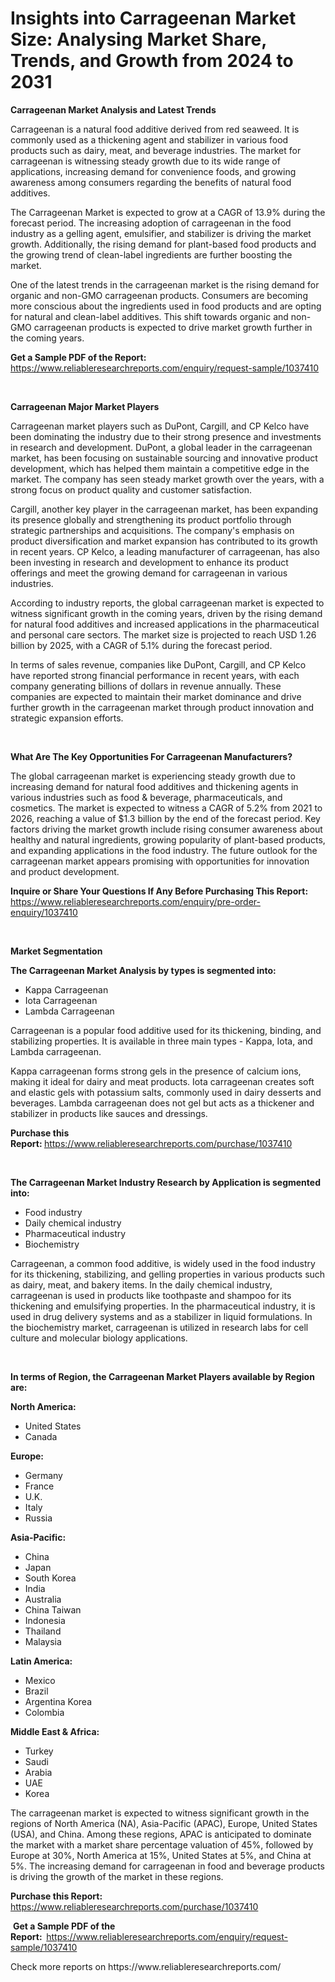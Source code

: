 <p><h1>Insights into Carrageenan Market Size: Analysing Market Share, Trends, and Growth from 2024 to 2031</h1></p><p><strong>Carrageenan Market Analysis and Latest Trends</strong></p>
<p><p>Carrageenan is a natural food additive derived from red seaweed. It is commonly used as a thickening agent and stabilizer in various food products such as dairy, meat, and beverage industries. The market for carrageenan is witnessing steady growth due to its wide range of applications, increasing demand for convenience foods, and growing awareness among consumers regarding the benefits of natural food additives.</p><p>The Carrageenan Market is expected to grow at a CAGR of 13.9% during the forecast period. The increasing adoption of carrageenan in the food industry as a gelling agent, emulsifier, and stabilizer is driving the market growth. Additionally, the rising demand for plant-based food products and the growing trend of clean-label ingredients are further boosting the market.</p><p>One of the latest trends in the carrageenan market is the rising demand for organic and non-GMO carrageenan products. Consumers are becoming more conscious about the ingredients used in food products and are opting for natural and clean-label additives. This shift towards organic and non-GMO carrageenan products is expected to drive market growth further in the coming years.</p></p>
<p><strong>Get a Sample PDF of the Report:&nbsp;</strong> <a href="https://www.reliableresearchreports.com/enquiry/request-sample/1037410">https://www.reliableresearchreports.com/enquiry/request-sample/1037410</a></p>
<p>&nbsp;</p>
<p><strong>Carrageenan Major Market Players</strong></p>
<p><p>Carrageenan market players such as DuPont, Cargill, and CP Kelco have been dominating the industry due to their strong presence and investments in research and development. DuPont, a global leader in the carrageenan market, has been focusing on sustainable sourcing and innovative product development, which has helped them maintain a competitive edge in the market. The company has seen steady market growth over the years, with a strong focus on product quality and customer satisfaction.</p><p>Cargill, another key player in the carrageenan market, has been expanding its presence globally and strengthening its product portfolio through strategic partnerships and acquisitions. The company's emphasis on product diversification and market expansion has contributed to its growth in recent years. CP Kelco, a leading manufacturer of carrageenan, has also been investing in research and development to enhance its product offerings and meet the growing demand for carrageenan in various industries.</p><p>According to industry reports, the global carrageenan market is expected to witness significant growth in the coming years, driven by the rising demand for natural food additives and increased applications in the pharmaceutical and personal care sectors. The market size is projected to reach USD 1.26 billion by 2025, with a CAGR of 5.1% during the forecast period.</p><p>In terms of sales revenue, companies like DuPont, Cargill, and CP Kelco have reported strong financial performance in recent years, with each company generating billions of dollars in revenue annually. These companies are expected to maintain their market dominance and drive further growth in the carrageenan market through product innovation and strategic expansion efforts.</p></p>
<p>&nbsp;</p>
<p><strong>What Are The Key Opportunities For Carrageenan Manufacturers?</strong></p>
<p><p>The global carrageenan market is experiencing steady growth due to increasing demand for natural food additives and thickening agents in various industries such as food & beverage, pharmaceuticals, and cosmetics. The market is expected to witness a CAGR of 5.2% from 2021 to 2026, reaching a value of $1.3 billion by the end of the forecast period. Key factors driving the market growth include rising consumer awareness about healthy and natural ingredients, growing popularity of plant-based products, and expanding applications in the food industry. The future outlook for the carrageenan market appears promising with opportunities for innovation and product development.</p></p>
<p><strong>Inquire or Share Your Questions If Any Before Purchasing This Report:</strong> <a href="https://www.reliableresearchreports.com/enquiry/pre-order-enquiry/1037410">https://www.reliableresearchreports.com/enquiry/pre-order-enquiry/1037410</a></p>
<p>&nbsp;</p>
<p><strong>Market Segmentation</strong></p>
<p><strong>The Carrageenan Market Analysis by types is segmented into:</strong></p>
<p><ul><li>Kappa Carrageenan</li><li>Iota Carrageenan</li><li>Lambda Carrageenan</li></ul></p>
<p><p>Carrageenan is a popular food additive used for its thickening, binding, and stabilizing properties. It is available in three main types - Kappa, Iota, and Lambda carrageenan. </p><p>Kappa carrageenan forms strong gels in the presence of calcium ions, making it ideal for dairy and meat products. Iota carrageenan creates soft and elastic gels with potassium salts, commonly used in dairy desserts and beverages. Lambda carrageenan does not gel but acts as a thickener and stabilizer in products like sauces and dressings.</p></p>
<p><strong>Purchase this Report:&nbsp;</strong><a href="https://www.reliableresearchreports.com/purchase/1037410">https://www.reliableresearchreports.com/purchase/1037410</a></p>
<p>&nbsp;</p>
<p><strong>The Carrageenan Market Industry Research by Application is segmented into:</strong></p>
<p><ul><li>Food industry</li><li>Daily chemical industry</li><li>Pharmaceutical industry</li><li>Biochemistry</li></ul></p>
<p><p>Carrageenan, a common food additive, is widely used in the food industry for its thickening, stabilizing, and gelling properties in various products such as dairy, meat, and bakery items. In the daily chemical industry, carrageenan is used in products like toothpaste and shampoo for its thickening and emulsifying properties. In the pharmaceutical industry, it is used in drug delivery systems and as a stabilizer in liquid formulations. In the biochemistry market, carrageenan is utilized in research labs for cell culture and molecular biology applications.</p></p>
<p>&nbsp;</p>
<p><strong>In terms of Region, the Carrageenan Market Players available by Region are:</strong></p>
<p>
    <p> <strong> North America: </strong>
        <ul>
            <li>United States</li>
            <li>Canada</li>
        </ul>
        </p> 
    <p> <strong> Europe: </strong>
        <ul>
            <li>Germany</li>
            <li>France</li>
            <li>U.K.</li>
            <li>Italy</li>
            <li>Russia</li>
        </ul>
        </p> 
    <p> <strong> Asia-Pacific: </strong>
        <ul>
            <li>China</li>
            <li>Japan</li>
            <li>South Korea</li>
            <li>India</li>
            <li>Australia</li>
            <li>China Taiwan</li>
            <li>Indonesia</li>
            <li>Thailand</li>
            <li>Malaysia</li>
        </ul>
        </p> 
    <p> <strong> Latin America: </strong>
        <ul>
            <li>Mexico</li>
            <li>Brazil</li>
            <li>Argentina Korea</li>
            <li>Colombia</li>
        </ul>
        </p> 
    <p> <strong> Middle East & Africa: </strong>
        <ul>
            <li>Turkey</li>
            <li>Saudi</li>
            <li>Arabia</li>
            <li>UAE</li>
            <li>Korea</li>
        </ul>
    </p>
    </p>
<p><p>The carrageenan market is expected to witness significant growth in the regions of North America (NA), Asia-Pacific (APAC), Europe, United States (USA), and China. Among these regions, APAC is anticipated to dominate the market with a market share percentage valuation of 45%, followed by Europe at 30%, North America at 15%, United States at 5%, and China at 5%. The increasing demand for carrageenan in food and beverage products is driving the growth of the market in these regions.</p></p>
<p><strong>Purchase this Report: </strong><a href="https://www.reliableresearchreports.com/purchase/1037410">https://www.reliableresearchreports.com/purchase/1037410</a></p>
<p>&nbsp;<strong>Get a Sample PDF of the Report:&nbsp;&nbsp;</strong><a href="https://www.reliableresearchreports.com/enquiry/request-sample/1037410">https://www.reliableresearchreports.com/enquiry/request-sample/1037410</a></p>
<p><strong></strong></p>
<p>Check more reports on https://www.reliableresearchreports.com/</p>